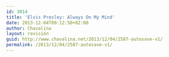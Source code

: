 ```yaml
---
id: 3014
title: 'Elvis Presley: Always On My Mind'
date: 2013-12-04T09:12:50+02:00
author: Chavalina
layout: revision
guid: http://www.chavalina.net/2013/12/04/2587-autosave-v1/
permalink: /2013/12/04/2587-autosave-v1/
---
```

